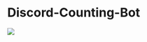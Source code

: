 # Discord-Counting-Bot

![](https://cdn.discordapp.com/attachments/778562438203047947/844868623537274940/Star_This_Repository.png)
